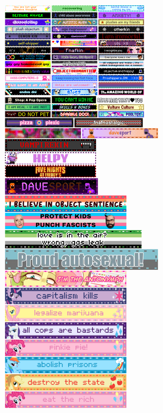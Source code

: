 ![](you-are-not-your-intrusive-thoughts-04.gif)
![](recovering-05.gif)
![](mi-is-ruining-my-life-01.gif)
![](seizure-haver-06.gif)
![](dhb57i6-73ca375f-6f73-4689-96c3-fdfff2499862.gif)
![](anx.gif)
![](dis.gif)
![](dhbqyo0-1dbae5b4-a5d2-4c0a-b446-0359ba9ef610.gif)
![](c2e689dc707caa6338f6a80a4139e03ab9f64e95.gif)
![](plushob.gif)
![](agere.gif)
![](otherk.gif)
![](demonk.gif)
![](awooo.gif)
![](im.gif)
![](selfs.gif)
![](top.gif)
![](lol.gif)
![](itsme.gif)
![](fkin.gif)
![](charlie.gif)
![](alec.gif)
![](olds.gif)
![](matt.gif)
![](gay.gif)
![](ace.gif)
![](tnra.gif)
![](hate.gif)
![](obj.gif)
![](objjjj.gif)
![](kissc.gif)
![](kiss.gif)
![](antip.gif)
![](antiu.gif)
![](saffs.gif)
![](antirq.gif)
![](endo.gif)
![](bluey.gif)
![](tawog.gif)
![](shop.gif)
![](cab.gif)
![](rem.gif)
![](alexgg.gif)
![](skull.gif)
![](vc.gif)
![](dnp.gif)
![](sparkle.gif)
![](pool.gif)
![](plex.gif)
![](nost.gif)
![](fuko.gif)
![](ds.gif)
![](vamp.gif)
![](helpy.gif)
![](fnar.gif)
![](dss.gif)
![](objj.gif)
![](trna.gif)
![](aro.gif)
![](IMG_5052.webp)
![](mlp.gif)
![](e.gif)
![](ee.gif)
![](eee.gif)
![](eeee.gif)
![](eeeee.gif)
![](eeeeee.gif)
![](eg.gif)

